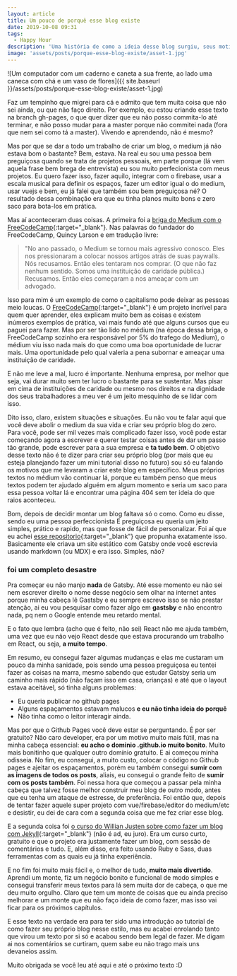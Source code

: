 ```yaml
---
layout: article
title: Um pouco de porquê esse blog existe
date: 2019-10-08 09:31
tags:
  - Happy Hour
description: 'Uma história de como a ideia desse blog surgiu, seus motivos e suas dificuldades.'
image: 'assets/posts/porque-esse-blog-existe/asset-1.jpg'
---
```


![Um computador com um caderno e caneta a sua frente, ao lado uma caneca com chá e um vaso de flores]({{ site.baseurl }}/assets/posts/porque-esse-blog-existe/asset-1.jpg)

Faz um tempinho que migrei para cá e admito que tem muita coisa que não sei ainda, ou que não faço direito. Por exemplo, eu estou criando esse texto na branch gh-pages, o que quer dizer que eu não posso commita-lo até terminar, e não posso mudar para a master porque não commitei nada (fora que nem sei como tá a master). Vivendo e aprendendo, não é mesmo?

<!--more-->

Mas por que se dar a todo um trabalho de criar um blog, o medium já não estava bom o bastante? Bem, estava. Na real eu sou uma pessoa bem preguiçosa quando se trata de projetos pessoais, em parte porque (lá vem aquela frase bem brega de entrevista) eu sou muito perfecionista com meus projetos. Eu quero fazer isso, fazer aquilo, integrar com o firebase, usar a escala musical para definir os espaços, fazer um editor igual o do medium, usar vuejs e bem, eu já falei que também sou bem preguiçosa né? O resultado dessa combinação era que eu tinha planos muito bons e zero saco para bota-los em prática.

Mas aí aconteceram duas coisas. A primeira foi a [briga do Medium com o FreeCodeCamp](https://wptavern.com/freecodecamp-moves-off-of-medium-after-being-pressured-to-put-articles-behind-paywalls){:target="\_blank"}. Nas palavras do fundador do FreeCodeCamp, Quincy Larson e em tradução livre:

> "No ano passado, o Medium se tornou mais agressivo conosco. Eles nos pressionaram a colocar nossos artigos atrás de suas paywalls. Nós recusamos. Então eles tentaram nos comprar. (O que não faz nenhum sentido. Somos uma instituição de caridade pública.) Recusamos. Então eles começaram a nos ameaçar com um advogado.

Isso para mim é um exemplo de como o capitalismo pode deixar as pessoas meio loucas. O [FreeCodeCamp](https://www.freecodecamp.org/){:target="\_blank"} é um projeto incrível para quem quer aprender, eles explicam muito bem as coisas e existem inúmeros exemplos de prática, vai mais fundo até que alguns cursos que eu paguei para fazer. Mas por ser tão lido no médium (na época dessa briga, o FreeCodeCamp sozinho era responsável por 5% do trafego do Medium), o médium viu isso nada mais do que como uma boa oportunidade de lucrar mais. Uma oportunidade pelo qual valeria a pena subornar e ameaçar uma instituição de caridade.

E não me leve a mal, lucro é importante. Nenhuma empresa, por melhor que seja, vai durar muito sem ter lucro o bastante para se sustentar. Mas pisar em cima de instituições de caridade ou mesmo nos direitos e na dignidade dos seus trabalhadores a meu ver é um jeito mesquinho de se lidar com isso.

Dito isso, claro, existem situações e situações. Eu não vou te falar aqui que você deve abolir o medium da sua vida e criar seu próprio blog do zero. Para você, pode ser mil vezes mais complicado fazer isso, você pode estar começando agora a escrever e querer testar coisas antes de dar um passo tão grande, pode escrever para a sua empresa e <b>ta tudo bem</b>. O objetivo desse texto não é te dizer para criar seu próprio blog (por mais que eu esteja planejando fazer um mini tutorial disso no futuro) sou só eu falando os motivos que me levaram a criar este blog em específico. Meus próprios textos no médium vão continuar lá, porque eu também penso que meus textos podem ter ajudado alguém em algum momento e seria um saco para essa pessoa voltar lá e encontrar uma página 404 sem ter ideia do que raios aconteceu.

Bom, depois de decidir montar um blog faltava só o como. Como eu disse, sendo eu uma pessoa perfeccionista E preguiçosa eu queria um jeito simples, prático e rapido, mas que fosse de fácil de personalizar. Foi aí que eu achei [esse repositorio](https://github.com/mathieudutour/medium-to-own-blog){:target="\_blank"} que propunha exatamente isso. Basicamente ele criava um site estático com Gatsby onde você escrevia usando markdown (ou MDX) e era isso. Simples, não?

### foi um completo desastre

Pra começar eu não manjo **nada** de Gatsby. Até esse momento eu não sei nem escrever direito o nome desse negócio sem olhar na internet antes porque minha cabeça lê Gastsby e eu sempre escrevo isso se não prestar atenção, ai eu vou pesquisar como fazer algo em **gastsby** e não encontro nada, pq nem o Google entende meu retardo mental.

E o fato que lembra (acho que é feito, não sei) React não me ajuda também, uma vez que eu não vejo React desde que estava procurando um trabalho em React, ou seja, **a muito tempo**.

Em resumo, eu consegui fazer algumas mudanças e elas me custaram um pouco da minha sanidade, pois sendo uma pessoa preguiçosa eu tentei fazer as coisas na marra, mesmo sabendo que estudar Gatsby seria um caminho mais rápido (não façam isso em casa, crianças) e até que o layout estava aceitável, só tinha alguns problemas:

- Eu queria publicar no github pages
- Alguns espaçamentos estavam malucos **e eu não tinha ideia do porquê**
- Não tinha como o leitor interagir ainda.

Mas por que o Github Pages você deve estar se perguntando. É por ser gratuito? Não caro developer, era por um motivo muito mais fútil, mas na minha cabeça essencial: **eu acho o dominio .github.io muito bonito**. Muito mais bonitinho que qualquer outro domínio gratuito. E ai começou minha odisseia. No fim, eu consegui, a muito custo, colocar o código no Github pages e ajeitar os espaçamentos, porém eu também consegui **sumir com as imagens de todos os posts**, aliais, eu consegui o grande feito de **sumir com os posts também**. Foi nessa hora que começou a passar pela minha cabeça que talvez fosse melhor construir meu blog de outro modo, antes que eu tenha um ataque de estresse, de preferência. Foi então que, depois de tentar fazer aquele super projeto com vue/firebase/editor do medium/etc e desistir, eu dei de cara com a segunda coisa que me fez criar esse blog.

E a segunda coisa foi [o curso do Willian Justen sobre como fazer um blog com Jekyll](https://www.udemy.com/course/criando-sites-estaticos-com-jekyll/){:target="\_blank"} (não é ad, eu juro). Era um curso curto, gratuito e que o projeto era justamente fazer um blog, com sessão de comentários e tudo. E, além disso, era feito usando Ruby e Sass, duas ferramentas com as quais eu já tinha experiência.

E no fim foi muito mais fácil e, o melhor de tudo, **muito mais divertido**. Aprendi um monte, fiz um negócio bonito e funcional de modo simples e consegui transferir meus textos para lá sem muita dor de cabeça, o que me deu muito orgulho. Claro que tem um monte de coisas que eu ainda preciso melhorar e um monte que eu não faço ideia de como fazer, mas isso vai ficar para os próximos capítulos.

E esse texto na verdade era para ter sido uma introdução ao tutorial de como fazer seu próprio blog nesse estilo, mas eu acabei enrolando tanto que virou um texto por si só e acabou sendo bem legal de fazer. Me digam ai nos comentários se curtiram, quem sabe eu não trago mais uns devaneios assim.

Muito obrigada se você leu até aqui e até o próximo texto :D
